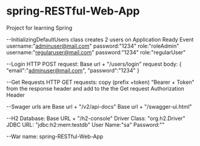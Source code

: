 # spring-RESTful-Web-App
Project for learning Spring


--InitializingDefaultUsers class creates 2 users on Application Ready Event
username:"adminuser@mail.com"  password:"1234" role:"roleAdmin"
username:"regularuser@mail.com" password:"1234" role:"regularUser"


--Login
HTTP POST request: 
Base url + "/users/login"
request body:
{
	"email":"adminuser@mail.com",
	"password":"1234"
}


--Get Requests
HTTP GET requests:
copy (prefix +token) "Bearer + Token" from the response header and add to the the Get request Authorization Header


--Swager urls are
Base url + "/v2/api-docs"
Base url + "/swagger-ui.html"


--H2 Database:
Base URL + "/h2-console"
Driver Class: "org.h2.Driver"
JDBC URL: "jdbc:h2:mem:testdb"
User Name:"sa"
Password:""


--War name:
spring-RESTful-Web-App

